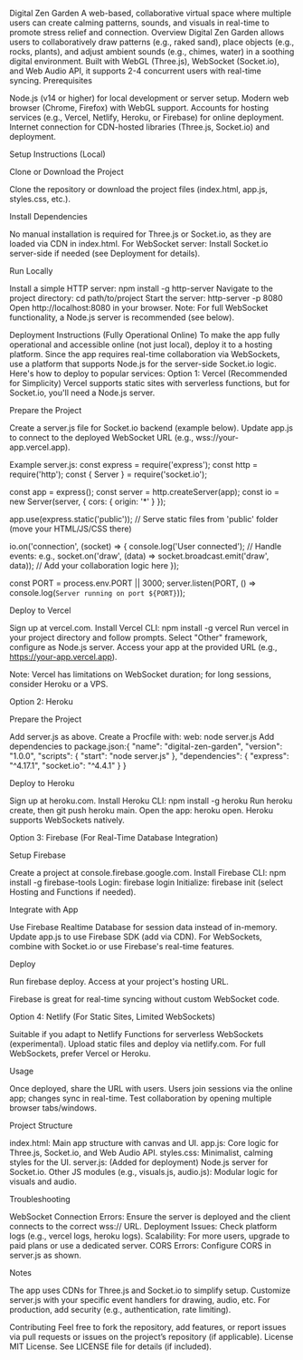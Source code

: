 Digital Zen Garden
A web-based, collaborative virtual space where multiple users can create calming patterns, sounds, and visuals in real-time to promote stress relief and connection.
Overview
Digital Zen Garden allows users to collaboratively draw patterns (e.g., raked sand), place objects (e.g., rocks, plants), and adjust ambient sounds (e.g., chimes, water) in a soothing digital environment. Built with WebGL (Three.js), WebSocket (Socket.io), and Web Audio API, it supports 2-4 concurrent users with real-time syncing.
Prerequisites

Node.js (v14 or higher) for local development or server setup.
Modern web browser (Chrome, Firefox) with WebGL support.
Accounts for hosting services (e.g., Vercel, Netlify, Heroku, or Firebase) for online deployment.
Internet connection for CDN-hosted libraries (Three.js, Socket.io) and deployment.

Setup Instructions (Local)

Clone or Download the Project

Clone the repository or download the project files (index.html, app.js, styles.css, etc.).


Install Dependencies

No manual installation is required for Three.js or Socket.io, as they are loaded via CDN in index.html.
For WebSocket server: Install Socket.io server-side if needed (see Deployment for details).


Run Locally

Install a simple HTTP server: npm install -g http-server
Navigate to the project directory: cd path/to/project
Start the server: http-server -p 8080
Open http://localhost:8080 in your browser.
Note: For full WebSocket functionality, a Node.js server is recommended (see below).



Deployment Instructions (Fully Operational Online)
To make the app fully operational and accessible online (not just local), deploy it to a hosting platform. Since the app requires real-time collaboration via WebSockets, use a platform that supports Node.js for the server-side Socket.io logic. Here's how to deploy to popular services:
Option 1: Vercel (Recommended for Simplicity)
Vercel supports static sites with serverless functions, but for Socket.io, you'll need a Node.js server.

Prepare the Project

Create a server.js file for Socket.io backend (example below).
Update app.js to connect to the deployed WebSocket URL (e.g., wss://your-app.vercel.app).

Example server.js:
const express = require('express');
const http = require('http');
const { Server } = require('socket.io');

const app = express();
const server = http.createServer(app);
const io = new Server(server, { cors: { origin: '*' } });

app.use(express.static('public')); // Serve static files from 'public' folder (move your HTML/JS/CSS there)

io.on('connection', (socket) => {
  console.log('User connected');
  // Handle events: e.g., socket.on('draw', (data) => socket.broadcast.emit('draw', data));
  // Add your collaboration logic here
});

const PORT = process.env.PORT || 3000;
server.listen(PORT, () => console.log(`Server running on port ${PORT}`));


Deploy to Vercel

Sign up at vercel.com.
Install Vercel CLI: npm install -g vercel
Run vercel in your project directory and follow prompts.
Select "Other" framework, configure as Node.js server.
Access your app at the provided URL (e.g., https://your-app.vercel.app).

Note: Vercel has limitations on WebSocket duration; for long sessions, consider Heroku or a VPS.


Option 2: Heroku

Prepare the Project

Add server.js as above.
Create a Procfile with: web: node server.js
Add dependencies to package.json:{
  "name": "digital-zen-garden",
  "version": "1.0.0",
  "scripts": { "start": "node server.js" },
  "dependencies": { "express": "^4.17.1", "socket.io": "^4.4.1" }
}




Deploy to Heroku

Sign up at heroku.com.
Install Heroku CLI: npm install -g heroku
Run heroku create, then git push heroku main.
Open the app: heroku open.
Heroku supports WebSockets natively.



Option 3: Firebase (For Real-Time Database Integration)

Setup Firebase

Create a project at console.firebase.google.com.
Install Firebase CLI: npm install -g firebase-tools
Login: firebase login
Initialize: firebase init (select Hosting and Functions if needed).


Integrate with App

Use Firebase Realtime Database for session data instead of in-memory.
Update app.js to use Firebase SDK (add via CDN).
For WebSockets, combine with Socket.io or use Firebase's real-time features.


Deploy

Run firebase deploy.
Access at your project's hosting URL.

Firebase is great for real-time syncing without custom WebSocket code.


Option 4: Netlify (For Static Sites, Limited WebSockets)

Suitable if you adapt to Netlify Functions for serverless WebSockets (experimental).
Upload static files and deploy via netlify.com.
For full WebSockets, prefer Vercel or Heroku.

Usage

Once deployed, share the URL with users.
Users join sessions via the online app; changes sync in real-time.
Test collaboration by opening multiple browser tabs/windows.

Project Structure

index.html: Main app structure with canvas and UI.
app.js: Core logic for Three.js, Socket.io, and Web Audio API.
styles.css: Minimalist, calming styles for the UI.
server.js: (Added for deployment) Node.js server for Socket.io.
Other JS modules (e.g., visuals.js, audio.js): Modular logic for visuals and audio.

Troubleshooting

WebSocket Connection Errors: Ensure the server is deployed and the client connects to the correct wss:// URL.
Deployment Issues: Check platform logs (e.g., vercel logs, heroku logs).
Scalability: For more users, upgrade to paid plans or use a dedicated server.
CORS Errors: Configure CORS in server.js as shown.

Notes

The app uses CDNs for Three.js and Socket.io to simplify setup.
Customize server.js with your specific event handlers for drawing, audio, etc.
For production, add security (e.g., authentication, rate limiting).

Contributing
Feel free to fork the repository, add features, or report issues via pull requests or issues on the project’s repository (if applicable).
License
MIT License. See LICENSE file for details (if included).
